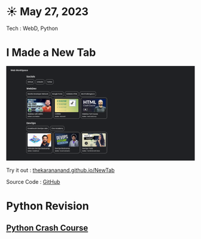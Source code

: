 # ☀️ May 27, 2023 
Tech : WebD, Python

# I Made a New Tab

![Screenshot.png](Screenshot.png)

Try it out : [thekarananand.github.io/NewTab](https://thekarananand.github.io/NewTab/)

Source Code : [GitHub](https://github.com/thekarananand/NewTab)


# Python Revision

## [Python Crash Course](https://www.youtube.com/watch?v=t8pPdKYpowI)